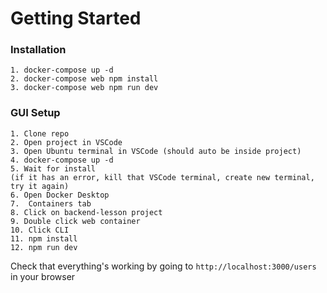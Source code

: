 # Getting Started

### Installation
```
1. docker-compose up -d
2. docker-compose web npm install
3. docker-compose web npm run dev
```

### GUI Setup
```
1. Clone repo
2. Open project in VSCode
3. Open Ubuntu terminal in VSCode (should auto be inside project)
4. docker-compose up -d
5. Wait for install
(if it has an error, kill that VSCode terminal, create new terminal, try it again)
6. Open Docker Desktop
7.  Containers tab
8. Click on backend-lesson project
9. Double click web container
10. Click CLI
11. npm install
12. npm run dev 
```

Check that everything's working by going to `http://localhost:3000/users` in your browser
